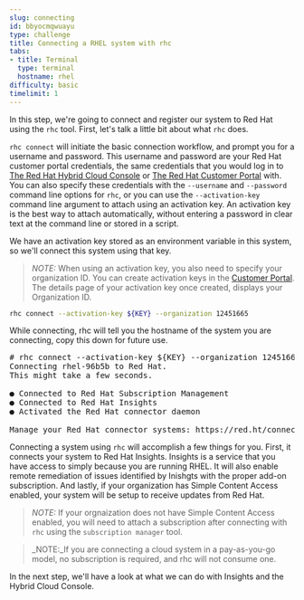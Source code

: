 ```yaml
---
slug: connecting
id: bbyocmqwuayu
type: challenge
title: Connecting a RHEL system with rhc
tabs:
- title: Terminal
  type: terminal
  hostname: rhel
difficulty: basic
timelimit: 1
---
```

In this step, we're going to connect and register our system to Red Hat using the `rhc` tool. First, let's talk a little bit about what `rhc` does.

`rhc connect` will initiate the basic connection workflow, and prompt you for a username and password.  This username and password are your Red Hat customer portal credentials, the same credentials that you would log in to [The Red Hat Hybrid Cloud Console](https://cloud.redhat.com) or [The Red Hat Customer Portal](https://access.rehdat.com/) with.  You can also specify these credentials with the `--username` and `--password` command line options for `rhc`, or you can use the `--activation-key` command line argument to attach using an activation key.  An activation key is the best way to attach automatically, without entering a password in clear text at the command line or stored in a script.

We have an activation key stored as an environment variable in this system, so we'll connect this system using that key.

>_NOTE:_ When using an activation key, you also need to specify your organization ID.  You can create activation keys in the [Customer Portal](https://access.redhat.com/management/activation_keys).  The details page of your activation key once created, displays your Organization ID.

```bash
rhc connect --activation-key ${KEY} --organization 12451665
```

While connecting, rhc will tell you the hostname of the system you are connecting, copy this down for future use.

<pre>
# rhc connect --activation-key ${KEY} --organization 12451665
Connecting rhel-96b5b to Red Hat.
This might take a few seconds.

● Connected to Red Hat Subscription Management
● Connected to Red Hat Insights
● Activated the Red Hat connector daemon

Manage your Red Hat connector systems: https://red.ht/connector
</pre>

Connecting a system using `rhc` will accomplish a few things for you. First, it connects your system to Red Hat Insights. Insights is a service that you have access to simply because you are running RHEL. It will also enable remote remediation of issues identified by Inishgts with the proper add-on subscription.  And lastly, if your organization has Simple Content Access enabled, your system will be setup to receive updates from Red Hat.

>_NOTE:_ If your orgnaization does not have Simple Content Access enabled, you will need to attach a subscription after connecting with `rhc` using the `subscription manager` tool.

>_NOTE:_If you are connecting a cloud system in a pay-as-you-go model, no subscription is required, and rhc will not consume one.

In the next step, we'll have a look at what we can do with Insights and the Hybrid Cloud Console.
